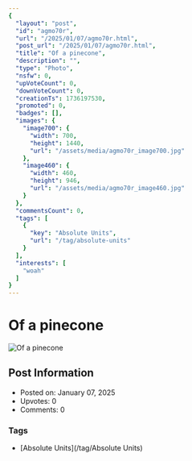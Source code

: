 ```yaml
---
{
  "layout": "post",
  "id": "agmo70r",
  "url": "/2025/01/07/agmo70r.html",
  "post_url": "/2025/01/07/agmo70r.html",
  "title": "Of a pinecone",
  "description": "",
  "type": "Photo",
  "nsfw": 0,
  "upVoteCount": 0,
  "downVoteCount": 0,
  "creationTs": 1736197530,
  "promoted": 0,
  "badges": [],
  "images": {
    "image700": {
      "width": 700,
      "height": 1440,
      "url": "/assets/media/agmo70r_image700.jpg"
    },
    "image460": {
      "width": 460,
      "height": 946,
      "url": "/assets/media/agmo70r_image460.jpg"
    }
  },
  "commentsCount": 0,
  "tags": [
    {
      "key": "Absolute Units",
      "url": "/tag/absolute-units"
    }
  ],
  "interests": [
    "woah"
  ]
}
---
```


# Of a pinecone

![Of a pinecone](/assets/media/agmo70r_image700.jpg)

## Post Information

- Posted on: January 07, 2025
- Upvotes: 0
- Comments: 0

### Tags

- [Absolute Units](/tag/Absolute Units)
